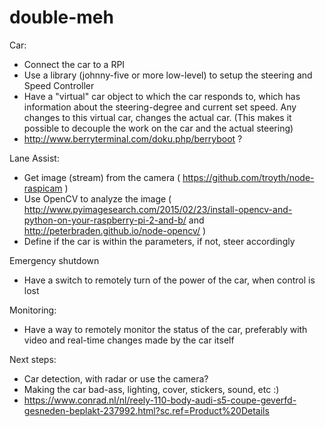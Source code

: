 # double-meh

Car: 
- Connect the car to a RPI
- Use a library (johnny-five or more low-level) to setup the steering and Speed Controller
- Have a "virtual" car object to which the car responds to, which has information about the steering-degree and current set speed. Any changes to this virtual car, changes the actual car. (This makes it possible to decouple the work on the car and the actual steering)
- http://www.berryterminal.com/doku.php/berryboot ?

Lane Assist:
- Get image (stream) from the camera ( https://github.com/troyth/node-raspicam )
- Use OpenCV to analyze the image ( http://www.pyimagesearch.com/2015/02/23/install-opencv-and-python-on-your-raspberry-pi-2-and-b/ and http://peterbraden.github.io/node-opencv/ )
- Define if the car is within the parameters, if not, steer accordingly

Emergency shutdown
- Have a switch to remotely turn of the power of the car, when control is lost

Monitoring:
- Have a way to remotely monitor the status of the car, preferably with video and real-time changes made by the car itself

Next steps:
- Car detection, with radar or use the camera?
- Making the car bad-ass, lighting, cover, stickers, sound, etc :)
- https://www.conrad.nl/nl/reely-110-body-audi-s5-coupe-geverfd-gesneden-beplakt-237992.html?sc.ref=Product%20Details
